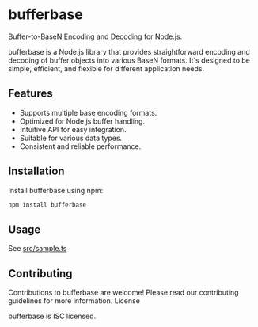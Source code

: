 # bufferbase

Buffer-to-BaseN Encoding and Decoding for Node.js.

bufferbase is a Node.js library that provides straightforward encoding and decoding of buffer objects into various BaseN formats. It's designed to be simple, efficient, and flexible for different application needs.

## Features

- Supports multiple base encoding formats.
- Optimized for Node.js buffer handling.
- Intuitive API for easy integration.
- Suitable for various data types.
- Consistent and reliable performance.

## Installation

Install bufferbase using npm:

```bash
npm install bufferbase
```

## Usage

See [src/sample.ts](/src/sample.ts)

## Contributing

Contributions to bufferbase are welcome! Please read our contributing guidelines for more information.
License

bufferbase is ISC licensed.
